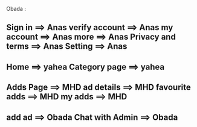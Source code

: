 Obada :

Sign in ==> Anas
verify account ==> Anas
my account ==> Anas
more ==> Anas
Privacy and terms ==> Anas
Setting ==> Anas 
-----------------------------
Home ==> yahea
Category page ==> yahea
-----------------------------

Adds Page ==> MHD
ad details ==> MHD
favourite adds ==> MHD
my adds ==> MHD
-----------------------------

add ad ==> Obada
Chat with Admin ==> Obada 
------------------------------
